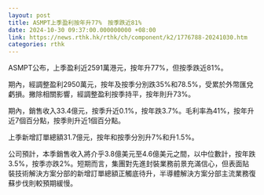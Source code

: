 ```yaml
---
layout: post
title: ASMPT上季盈利按年升77%　按季跌近81%
date: 2024-10-30 09:37:00.000000000 +08:00
link: https://news.rthk.hk/rthk/ch/component/k2/1776788-20241030.htm
categories: rthk
---
```


ASMPT公布，上季盈利近2591萬港元，按年升77%，但按季跌近81%。

期內，經調整盈利2950萬元，按年及按季分別跌35%和78.5%，受累於外幣匯兌虧損。撇除相關影響，經調整盈利按季持平，按年則升73%。

期內，銷售收入33.4億元，按季升近0.1%，按年跌3.7%。毛利率為41%，按年升近7個百分點，按季則升近1個百分點。

上季新增訂單總額31.7億元，按年和按季分別升7%和升1.5%。

公司預計，本季銷售收入將介乎3.8億美元至4.6億美元之間，以中位數計，按年跌3.5%，按季亦跌2%。短期而言，集團對先進封裝業務前景充滿信心，但表面貼裝技術解決方案分部的新增訂單總額正觸底待升，半導體解決方案分部主流業務復蘇步伐則較預期緩慢。
